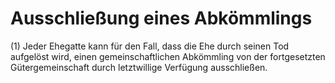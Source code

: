 # Ausschließung eines Abkömmlings

(1) Jeder Ehegatte kann für den Fall, dass die Ehe durch seinen Tod aufgelöst wird, einen gemeinschaftlichen Abkömmling von der fortgesetzten Gütergemeinschaft durch letztwillige Verfügung ausschließen.